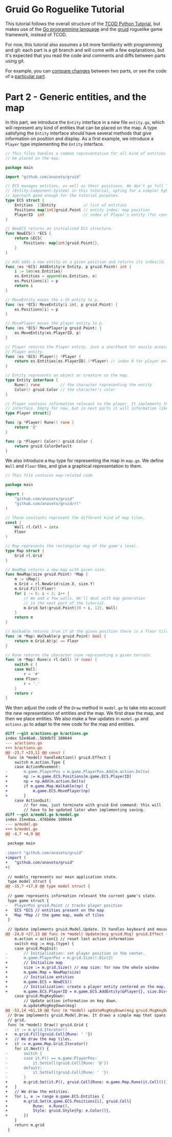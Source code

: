 # Gruid Go Roguelike Tutorial

This tutorial follows the overall structure of the [TCOD Python
Tutorial](http://rogueliketutorials.com/tutorials/tcod/v2), but makes use of
the [Go programming language](https://golang.org/) and the
[gruid](https://github.com/anaseto/gruid) roguelike game framework, instead of
TCOD.

For now, this tutorial also assumes a bit more familiarity with programming and
git: each part is a git branch and will come with a few explanations, but it's
expected that you read the code and comments and diffs between parts using git.

For example, you can [compare
changes](https://github.com/anaseto/gruid-rltuto/compare/part-1...part-2)
between two parts, or see the code of a [particular
part](https://github.com/anaseto/gruid-rltuto/tree/part-1).

# Part 2 - Generic entities, and the map

In this part, we introduce the `Entity` interface in a new file `entity.go`,
which will represent any kind of entities that can be placed on the map. A type
satisfying the `Entity` interface should have several methods that give
information on position and display. As a first example, we introduce a
`Player` type implementing the `Entity` interface.

``` go
// This files handles a common representation for all kind of entities that can
// be placed on the map.

package main

import "github.com/anaseto/gruid"

// ECS manages entities, as well as their positions. We don't go full “ECS”
// (Entity-Component-System) in this tutorial, opting for a simpler hybrid
// approach good enough for the tutorial purposes.
type ECS struct {
	Entities  []Entity            // list of entities
	Positions map[int]gruid.Point // entity index: map position
	PlayerID  int                 // index of Player's entity (for convenience)
}

// NewECS returns an initialized ECS structure.
func NewECS() *ECS {
	return &ECS{
		Positions: map[int]gruid.Point{},
	}
}

// Add adds a new entity at a given position and returns its index/id.
func (es *ECS) AddEntity(e Entity, p gruid.Point) int {
	i := len(es.Entities)
	es.Entities = append(es.Entities, e)
	es.Positions[i] = p
	return i
}

// MoveEntity moves the i-th entity to p.
func (es *ECS) MoveEntity(i int, p gruid.Point) {
	es.Positions[i] = p
}

// MovePlayer moves the player entity to p.
func (es *ECS) MovePlayer(p gruid.Point) {
	es.MoveEntity(es.PlayerID, p)
}

// Player returns the Player entity. Just a shorthand for easily accessing the
// Player entity.
func (es *ECS) Player() *Player {
	return es.Entities[es.PlayerID].(*Player) // index 0 for player entity (convention)
}

// Entity represents an object or creature on the map.
type Entity interface {
	Rune() rune         // the character representing the entity
	Color() gruid.Color // the character's color
}

// Player contains information relevant to the player. It implements the Entity
// interface. Empty for now, but in next parts it will information like HP.
type Player struct{}

func (p *Player) Rune() rune {
	return '@'
}

func (p *Player) Color() gruid.Color {
	return gruid.ColorDefault
}
```

We also introduce a `Map` type for representing the map in `map.go`. We define
`Wall` and `Floor` tiles, and give a graphical representation to them.

``` go
// This file contains map-related code.

package main

import (
	"github.com/anaseto/gruid"
	"github.com/anaseto/gruid/rl"
)

// These constants represent the different kind of map tiles.
const (
	Wall rl.Cell = iota
	Floor
)

// Map represents the rectangular map of the game's level.
type Map struct {
	Grid rl.Grid
}

// NewMap returns a new map with given size.
func NewMap(size gruid.Point) *Map {
	m := &Map{}
	m.Grid = rl.NewGrid(size.X, size.Y)
	m.Grid.Fill(Floor)
	for i := 0; i < 3; i++ {
		// We add a few walls. We'll deal with map generation
		// in the next part of the tutorial.
		m.Grid.Set(gruid.Point{30 + i, 12}, Wall)
	}
	return m
}

// Walkable returns true if at the given position there is a floor tile.
func (m *Map) Walkable(p gruid.Point) bool {
	return m.Grid.At(p) == Floor
}

// Rune returns the character rune representing a given terrain.
func (m *Map) Rune(c rl.Cell) (r rune) {
	switch c {
	case Wall:
		r = '#'
	case Floor:
		r = '.'
	}
	return r
}
```

We then adjust the code of the `Draw` method in `model.go` to take into account
the new representation of entities and the map. We first draw the map, and then
we place entities. We also make a few updates in `model.go` and `actions.go` to
adapt to the new code for the map and entities.

``` diff
diff --git a/actions.go b/actions.go
index 52e46a0..5b9db72 100644
--- a/actions.go
+++ b/actions.go
@@ -23,7 +23,11 @@ const (
 func (m *model) handleAction() gruid.Effect {
 	switch m.action.Type {
 	case ActionMovement:
-		m.game.PlayerPos = m.game.PlayerPos.Add(m.action.Delta)
+		np := m.game.ECS.Positions[m.game.ECS.PlayerID]
+		np = np.Add(m.action.Delta)
+		if m.game.Map.Walkable(np) {
+			m.game.ECS.MovePlayer(np)
+		}
 	case ActionQuit:
 		// for now, just terminate with gruid End command: this will
 		// have to be updated later when implementing saving.
diff --git a/model.go b/model.go
index 21ee8aa..476b60e 100644
--- a/model.go
+++ b/model.go
@@ -4,7 +4,9 @@
 
 package main
 
-import "github.com/anaseto/gruid"
+import (
+	"github.com/anaseto/gruid"
+)
 
 // models represents our main application state.
 type model struct {
@@ -15,7 +17,8 @@ type model struct {
 
 // game represents information relevant the current game's state.
 type game struct {
-	PlayerPos gruid.Point // tracks player position
+	ECS *ECS // entities present on the map
+	Map *Map // the game map, made of tiles
 }
 
 // Update implements gruid.Model.Update. It handles keyboard and mouse input
@@ -24,8 +27,13 @@ func (m *model) Update(msg gruid.Msg) gruid.Effect {
 	m.action = action{} // reset last action information
 	switch msg := msg.(type) {
 	case gruid.MsgInit:
-		// Initialization: set player position in the center.
-		m.game.PlayerPos = m.grid.Size().Div(2)
+		// Initialize map
+		size := m.grid.Size() // map size: for now the whole window
+		m.game.Map = NewMap(size)
+		// Initialize entities
+		m.game.ECS = NewECS()
+		// Initialization: create a player entity centered on the map.
+		m.game.ECS.PlayerID = m.game.ECS.AddEntity(&Player{}, size.Div(2))
 	case gruid.MsgKeyDown:
 		// Update action information on key down.
 		m.updateMsgKeyDown(msg)
@@ -53,14 +61,18 @@ func (m *model) updateMsgKeyDown(msg gruid.MsgKeyDown) {
 // Draw implements gruid.Model.Draw. It draws a simple map that spans the whole
 // grid.
 func (m *model) Draw() gruid.Grid {
-	it := m.grid.Iterator()
+	m.grid.Fill(gruid.Cell{Rune: ' '})
+	// We draw the map tiles.
+	it := m.game.Map.Grid.Iterator()
 	for it.Next() {
-		switch {
-		case it.P() == m.game.PlayerPos:
-			it.SetCell(gruid.Cell{Rune: '@'})
-		default:
-			it.SetCell(gruid.Cell{Rune: ' '})
-		}
+		m.grid.Set(it.P(), gruid.Cell{Rune: m.game.Map.Rune(it.Cell())})
+	}
+	// We draw the entities.
+	for i, e := range m.game.ECS.Entities {
+		m.grid.Set(m.game.ECS.Positions[i], gruid.Cell{
+			Rune:  e.Rune(),
+			Style: gruid.Style{Fg: e.Color()},
+		})
 	}
 	return m.grid
 }
```
